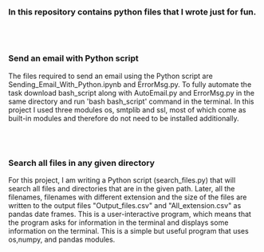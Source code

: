 <h3>In this repository contains python files that I wrote just for fun.</h3><br><br>
<h3>Send an email with Python script</h3>  
<p>The files required to send an email using the Python script are Sending_Email_With_Python.ipynb and ErrorMsg.py. To fully automate the task download bash_script along with AutoEmail.py and ErrorMsg.py in the same directory and run 'bash bash_script' command in the terminal. In this project I used three modules os, smtplib and ssl, most of which come as built-in modules and therefore do not need to be installed additionally.</p> <br><br>
<h3>Search all files in any given directory</h3>    
<p>For this project, I am writing a Python script (search_files.py) that will search all files and directories that are in the given path. Later, all the filenames, filenames with different extension and the size of the files are written to the output files "Output_files.csv" and "All_extension.csv" as pandas date frames. This is a user-interactive program, which means that the program asks for information in the terminal and displays some information on the terminal. This is a simple but useful program that uses os,numpy, and pandas modules.</p>
